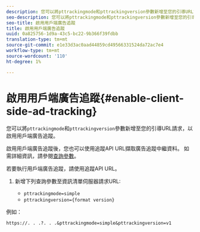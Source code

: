 ```yaml
---
description: 您可以將pttrackingmode和pttrackingversion參數新增至您的引導URL請求，以啟用用戶端廣告追蹤。
seo-description: 您可以將pttrackingmode和pttrackingversion參數新增至您的引導URL請求，以啟用用戶端廣告追蹤。
seo-title: 啟用用戶端廣告追蹤
title: 啟用用戶端廣告追蹤
uuid: 0a825756-1d9a-43c5-bc22-9b366f39fdbb
translation-type: tm+mt
source-git-commit: e1e33d3ac0aad44859cd49566331524da72ac7e4
workflow-type: tm+mt
source-wordcount: '110'
ht-degree: 1%

---
```



# 啟用用戶端廣告追蹤{#enable-client-side-ad-tracking}

您可以將`pttrackingmode`和`pttrackingversion`參數新增至您的引導URL請求，以啟用用戶端廣告追蹤。

啟用用戶端廣告追蹤後，您也可以使用追蹤API URL擷取廣告追蹤中繼資料。 如需詳細資訊，請參閱[查詢參數](/help/primetime-ad-insertion/~old-msapi-topics/ms-at-effectiveness/notvsdk-csat-ms-interface.md)。

若要執行用戶端廣告追蹤，請使用追蹤API URL。

1. 新增下列查詢參數至資訊清單伺服器請求URL:

   * `pttrackingmode=simple`
   * `pttrackingversion={format version}`

例如：

```URL
https://. . .?. . .&pttrackingmode=simple&pttrackingversion=v1
```
